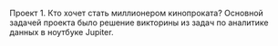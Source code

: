 Проект 1. Кто хочет стать миллионером кинопроката? 
  Основной задачей проекта было решение викторины из задач по аналитике данных в ноутбуке Jupiter.